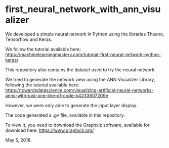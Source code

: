 # first_neural_network_with_ann_visualizer

We developed a simple neural network in Python using the libraries Theano, Tensorflow and Keras.

We follow the tutorial available here: https://machinelearningmastery.com/tutorial-first-neural-network-python-keras/

This repository also contains the dataset used to try the neural network.

We tried to generate the network view using the ANN Visualizer Library, following the tutorial available here:
https://towardsdatascience.com/visualizing-artificial-neural-networks-anns-with-just-one-line-of-code-b4233607209e

However, we were only able to generate the input layer display.

The code generated a .gv file, available in this repository. 

To view it, you need to download the Graphviz software, available for download here: https://www.graphviz.org/

May 5, 2018.
